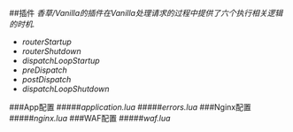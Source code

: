 ##插件
*香草/Vanilla的插件在Vanilla处理请求的过程中提供了六个执行相关逻辑的时机.*

- *routerStartup*
- *routerShutdown*
- *dispatchLoopStartup*
- *preDispatch*
- *postDispatch*
- *dispatchLoopShutdown*

###App配置
#####*application.lua*
#####*errors.lua*
###Nginx配置
#####*nginx.lua*
###WAF配置
#####*waf.lua*
